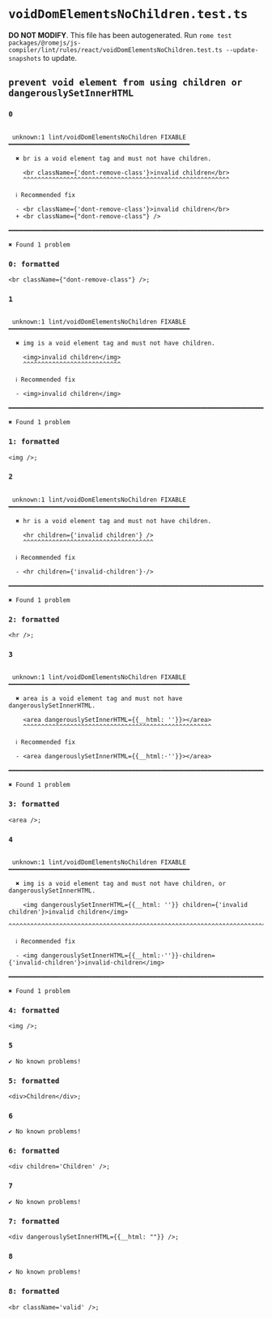 # `voidDomElementsNoChildren.test.ts`

**DO NOT MODIFY**. This file has been autogenerated. Run `rome test packages/@romejs/js-compiler/lint/rules/react/voidDomElementsNoChildren.test.ts --update-snapshots` to update.

## `prevent void element from using children or dangerouslySetInnerHTML`

### `0`

```

 unknown:1 lint/voidDomElementsNoChildren FIXABLE ━━━━━━━━━━━━━━━━━━━━━━━━━━━━━━━━━━━━━━━━━━━━━━━━━━

  ✖ br is a void element tag and must not have children.

    <br className={'dont-remove-class'}>invalid children</br>
    ^^^^^^^^^^^^^^^^^^^^^^^^^^^^^^^^^^^^^^^^^^^^^^^^^^^^^^^^^

  ℹ Recommended fix

  - <br className={'dont-remove-class'}>invalid children</br>
  + <br className={"dont-remove-class"} />

━━━━━━━━━━━━━━━━━━━━━━━━━━━━━━━━━━━━━━━━━━━━━━━━━━━━━━━━━━━━━━━━━━━━━━━━━━━━━━━━━━━━━━━━━━━━━━━━━━━━

✖ Found 1 problem

```

### `0: formatted`

```
<br className={"dont-remove-class"} />;

```

### `1`

```

 unknown:1 lint/voidDomElementsNoChildren FIXABLE ━━━━━━━━━━━━━━━━━━━━━━━━━━━━━━━━━━━━━━━━━━━━━━━━━━

  ✖ img is a void element tag and must not have children.

    <img>invalid children</img>
    ^^^^^^^^^^^^^^^^^^^^^^^^^^^

  ℹ Recommended fix

  - <img>invalid children</img>

━━━━━━━━━━━━━━━━━━━━━━━━━━━━━━━━━━━━━━━━━━━━━━━━━━━━━━━━━━━━━━━━━━━━━━━━━━━━━━━━━━━━━━━━━━━━━━━━━━━━

✖ Found 1 problem

```

### `1: formatted`

```
<img />;

```

### `2`

```

 unknown:1 lint/voidDomElementsNoChildren FIXABLE ━━━━━━━━━━━━━━━━━━━━━━━━━━━━━━━━━━━━━━━━━━━━━━━━━━

  ✖ hr is a void element tag and must not have children.

    <hr children={'invalid children'} />
    ^^^^^^^^^^^^^^^^^^^^^^^^^^^^^^^^^^^^

  ℹ Recommended fix

  - <hr children={'invalid·children'}·/>

━━━━━━━━━━━━━━━━━━━━━━━━━━━━━━━━━━━━━━━━━━━━━━━━━━━━━━━━━━━━━━━━━━━━━━━━━━━━━━━━━━━━━━━━━━━━━━━━━━━━

✖ Found 1 problem

```

### `2: formatted`

```
<hr />;

```

### `3`

```

 unknown:1 lint/voidDomElementsNoChildren FIXABLE ━━━━━━━━━━━━━━━━━━━━━━━━━━━━━━━━━━━━━━━━━━━━━━━━━━

  ✖ area is a void element tag and must not have dangerouslySetInnerHTML.

    <area dangerouslySetInnerHTML={{__html: ''}}></area>
    ^^^^^^^^^^^^^^^^^^^^^^^^^^^^^^^^^^^^^^^^^^^^^^^^^^^^

  ℹ Recommended fix

  - <area dangerouslySetInnerHTML={{__html:·''}}></area>

━━━━━━━━━━━━━━━━━━━━━━━━━━━━━━━━━━━━━━━━━━━━━━━━━━━━━━━━━━━━━━━━━━━━━━━━━━━━━━━━━━━━━━━━━━━━━━━━━━━━

✖ Found 1 problem

```

### `3: formatted`

```
<area />;

```

### `4`

```

 unknown:1 lint/voidDomElementsNoChildren FIXABLE ━━━━━━━━━━━━━━━━━━━━━━━━━━━━━━━━━━━━━━━━━━━━━━━━━━

  ✖ img is a void element tag and must not have children, or dangerouslySetInnerHTML.

    <img dangerouslySetInnerHTML={{__html: ''}} children={'invalid children'}>invalid children</img>
    ^^^^^^^^^^^^^^^^^^^^^^^^^^^^^^^^^^^^^^^^^^^^^^^^^^^^^^^^^^^^^^^^^^^^^^^^^^^^^^^^^^^^^^^^^^^^^^^^

  ℹ Recommended fix

  - <img dangerouslySetInnerHTML={{__html:·''}}·children={'invalid·children'}>invalid·children</img>

━━━━━━━━━━━━━━━━━━━━━━━━━━━━━━━━━━━━━━━━━━━━━━━━━━━━━━━━━━━━━━━━━━━━━━━━━━━━━━━━━━━━━━━━━━━━━━━━━━━━

✖ Found 1 problem

```

### `4: formatted`

```
<img />;

```

### `5`

```
✔ No known problems!

```

### `5: formatted`

```
<div>Children</div>;

```

### `6`

```
✔ No known problems!

```

### `6: formatted`

```
<div children='Children' />;

```

### `7`

```
✔ No known problems!

```

### `7: formatted`

```
<div dangerouslySetInnerHTML={{__html: ""}} />;

```

### `8`

```
✔ No known problems!

```

### `8: formatted`

```
<br className='valid' />;

```
